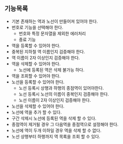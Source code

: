 ## 기능목록
- 기본 존재하는 역과 노선이 만들어져 있어야 한다.
- 번호로 기능을 선택해야 한다.
  - 번호와 특정 문자열을 제외한 에러처리
  - 죵료 기능
- 역을 등록할 수 있어야 한다.
- 중복된 지하철 역 이름인지 검증해야 한다.
- 역 이름이 2자 이상인지 검증해야 한다.
- 역을 삭제할 수 있어야 한다.
  - 노선에 등록된 역은 삭제 불가능 하다.
- 역을 조회할 수 있어야 한다.
- 노선을 등록할 수 있어야 한다.
  - 노선 등록시 상행과 하행의 종점역이 있어야한다.
  - 노선 등록시 노선의 이름이 중복인지 검증해야 한다.
  - 노선 이름이 2자 이상인지 검증해야 한다.
- 노선을 삭제할 수 있어야 한다.
- 노선에 역을 추가 할 수 있다.
- 구간 삭제시 노선에 등록된 역을 삭제 할 수 있다.
- 종점역이 제거될 경우 그 다음역을 종점역으로 설정해야 한다.
- 노선에 역이 두개 이하일 경우 역을 삭제 할 수 없다.
- 노선 상행부터 하행까지 역 목록을 조회 할 수 있다.
